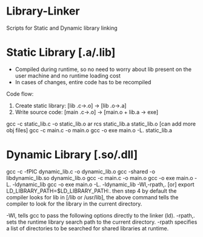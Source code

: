 # Library-Linker
Scripts for Static and Dynamic library linking

# Static Library [.a/.lib]

- Compiled during runtime, so no need to worry about lib present on the user machine and no runtime loading cost
- In cases of changes, entire code has to be recompiled

Code flow:
1. Create static library: [lib .c->.o] -> [lib .o->.a]
2. Write source code:	  [main .c->.o] -> [main.o + lib.a -> exe]

gcc -c static_lib.c -o static_lib.o
ar rcs static_lib.a static_lib.o [can add more obj files]
gcc -c main.c -o main.o
gcc -o exe main.o -L. static_lib.a

# Dynamic Library [.so/.dll]

gcc -c -fPIC dynamic_lib.c -o dynamic_lib.o
gcc -shared -o libdynamic_lib.so dynamic_lib.o
gcc -c main.c -o main.o
gcc -o exe main.o -L. -ldynamic_lib
gcc -o exe main.o -L. -ldynamic_lib -Wl,-rpath,. [or] export LD_LIBRARY_PATH=$LD_LIBRARY_PATH:. then step 4
by default the compiler looks for lib in [/lib or /usr/lib], the above command tells the compiler to look for the library in the current directory.

-Wl, tells gcc to pass the following options directly to the linker (ld).
-rpath,. sets the runtime library search path to the current directory. -rpath specifies a list of directories to be searched for shared libraries at runtime.
